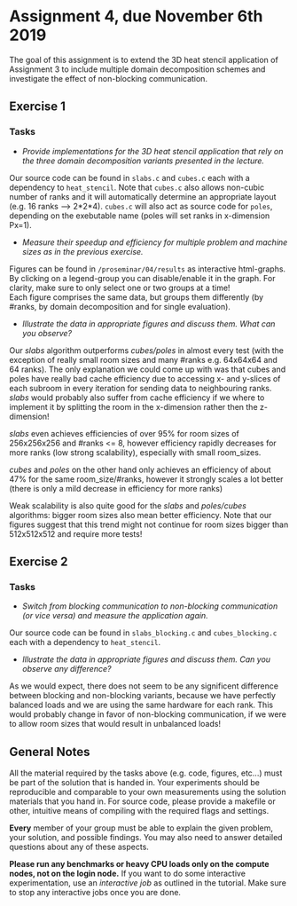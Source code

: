 # Assignment 4, due November 6th 2019

The goal of this assignment is to extend the 3D heat stencil application of Assignment 3 to include multiple domain decomposition schemes and investigate the effect of non-blocking communication.

## Exercise 1

### Tasks

- *Provide implementations for the 3D heat stencil application that rely on the three domain decomposition variants presented in the lecture.*

Our source code can be found in `slabs.c` and `cubes.c` each with a dependency to `heat_stencil`. Note that `cubes.c` also allows non-cubic number of ranks and it will automatically determine an appropriate layout (e.g. 16 ranks --> 2\*2\*4). `cubes.c` will also act as source code for `poles`, depending on the exebutable name (poles will set ranks in x-dimension Px=1). 

- *Measure their speedup and efficiency for multiple problem and machine sizes as in the previous exercise.*

Figures can be found in `/proseminar/04/results` as interactive html-graphs. By clicking on a legend-group you can disable/enable it in the graph. For clarity, make sure to only select one or two groups at a time! \
Each figure comprises the same data, but groups them differently (by #ranks, by domain decomposition and for single evaluation).

- *Illustrate the data in appropriate figures and discuss them. What can you observe?*

Our *slabs* algorithm outperforms *cubes/poles* in almost every test (with the exception of really small room sizes and many #ranks e.g. 64x64x64 and 64 ranks). The only explanation we could come up with was that cubes and poles have really bad cache efficiency due to accessing x- and y-slices of each subroom in every iteration for sending data to neighbouring ranks. *slabs* would probably also suffer from cache efficiency if we where to implement it by splitting the room in the x-dimension rather then the z-dimension!

*slabs* even achieves efficiencies of over 95% for room sizes of 256x256x256 and #ranks <= 8, however efficiency rapidly decreases for more ranks (low strong scalability), especially with small room_sizes. 

*cubes* and *poles* on the other hand only achieves an efficiency of about 47% for the same room_size/#ranks, however it strongly scales a lot better (there is only a mild decrease in efficiency for more ranks)

Weak scalability is also quite good for the *slabs* and *poles/cubes* algorithms: bigger room sizes also mean better efficiency. Note that our figures suggest that this trend might not continue for room sizes bigger than 512x512x512 and require more tests!

## Exercise 2

### Tasks

- *Switch from blocking communication to non-blocking communication (or vice versa) and measure the application again.*

Our source code can be found in `slabs_blocking.c` and `cubes_blocking.c` each with a dependency to `heat_stencil`. 

- *Illustrate the data in appropriate figures and discuss them. Can you observe any difference?*

As we would expect, there does not seem to be any significent difference between blocking and non-blocking variants, because we have perfectly balanced loads and we are using the same hardware for each rank. This would probably change in favor of non-blocking communication, if we were to allow room sizes that would result in unbalanced loads!

## General Notes

All the material required by the tasks above (e.g. code, figures, etc...) must be part of the solution that is handed in. Your experiments should be reproducible and comparable to your own measurements using the solution materials that you hand in. For source code, please provide a makefile or other, intuitive means of compiling with the required flags and settings.

**Every** member of your group must be able to explain the given problem, your solution, and possible findings. You may also need to answer detailed questions about any of these aspects.

**Please run any benchmarks or heavy CPU loads only on the compute nodes, not on the login node.**
If you want to do some interactive experimentation, use an *interactive job* as outlined in the tutorial. Make sure to stop any interactive jobs once you are done.
